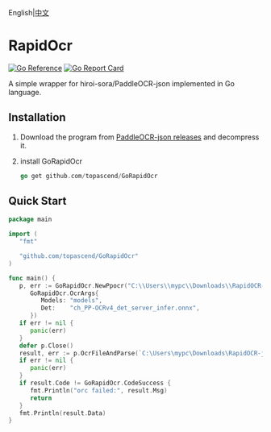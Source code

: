 English|[中文](/README-ZH.md)  



# RapidOcr

[![Go Reference](https://pkg.go.dev/badge/github.com/doraemonkeys/paddleocr.svg)](https://pkg.go.dev/github.com/doraemonkeys/paddleocr) [![Go Report Card](https://goreportcard.com/badge/github.com/doraemonkeys/paddleocr)](https://goreportcard.com/report/github.com/doraemonkeys/paddleocr)


A simple wrapper for hiroi-sora/PaddleOCR-json implemented in Go language.


## Installation

1. Download the program from [PaddleOCR-json releases](https://github.com/hiroi-sora/PaddleOCR-json/releases) and decompress it.

2. install GoRapidOcr

   ```go
   go get github.com/topascend/GoRapidOcr
   ```

## Quick Start

```go
package main

import (
   "fmt"

   "github.com/topascend/GoRapidOcr"
)

func main() {
   p, err := GoRapidOcr.NewPpocr("C:\\Users\\mypc\\Downloads\\RapidOCR-json_v0.2.0\\RapidOCR-json.exe",
      GoRapidOcr.OcrArgs{
         Models: "models",
         Det:    "ch_PP-OCRv4_det_server_infer.onnx",
      })
   if err != nil {
      panic(err)
   }
   defer p.Close()
   result, err := p.OcrFileAndParse(`C:\Users\mypc\Downloads\RapidOCR-json_v0.2.0\1.png`)
   if err != nil {
      panic(err)
   }
   if result.Code != GoRapidOcr.CodeSuccess {
      fmt.Println("orc failed:", result.Msg)
      return
   }
   fmt.Println(result.Data)
}

```

